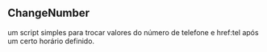 ## ChangeNumber

um script simples para trocar valores do número de telefone e href:tel após um certo horário definido.
